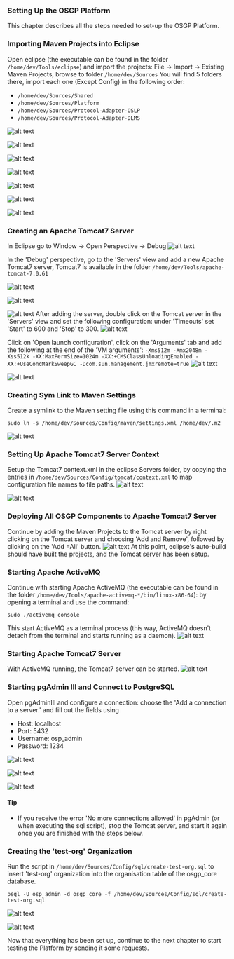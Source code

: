 ### Setting Up the OSGP Platform
This chapter describes all the steps needed to set-up the OSGP Platform.

### Importing Maven Projects into Eclipse
Open eclipse (the executable can be found in the folder `/home/dev/Tools/eclipse`) and import the projects:
File -> Import -> Existing Maven Projects, browse to folder `/home/dev/Sources`
You will find 5 folders there, import each one (Except Config) in the following order:

- `/home/dev/Sources/Shared`
- `/home/dev/Sources/Platform`
- `/home/dev/Sources/Protocol-Adapter-OSLP`
- `/home/dev/Sources/Protocol-Adapter-DLMS`


![alt text](./installation-script-screenshots/54.png)

![alt text](./installation-script-screenshots/55.png)

![alt text](./installation-script-screenshots/56.png)

![alt text](./installation-script-screenshots/57.png)

![alt text](./installation-script-screenshots/58.png)

![alt text](./installation-script-screenshots/59.png)

![alt text](./installation-script-screenshots/60.png)

### Creating an Apache Tomcat7 Server

In Eclipse go to Window -> Open Perspective -> Debug
![alt text](./installation-script-screenshots/61.png)

In the 'Debug' perspective, go to the 'Servers' view and add a new Apache Tomcat7 server, Tomcat7 is available in the folder `/home/dev/Tools/apache-tomcat-7.0.61`

![alt text](./installation-script-screenshots/62.png)

![alt text](./installation-script-screenshots/63.png)

![alt text](./installation-script-screenshots/64.png)
After adding the server, double click on the Tomcat server in the 'Servers' view and set the following configuration: under 'Timeouts' set 'Start' to 600 and 'Stop' to 300.
![alt text](./installation-script-screenshots/65.png)

Click on 'Open launch configuration', click on the 'Arguments' tab and add the following at the end of the 'VM arguments':
`-Xms512m -Xmx2048m -Xss512k -XX:MaxPermSize=1024m -XX:+CMSClassUnloadingEnabled -XX:+UseConcMarkSweepGC -Dcom.sun.management.jmxremote=true`
![alt text](./installation-script-screenshots/66.png)

![alt text](./installation-script-screenshots/67.png)

### Creating Sym Link to Maven Settings
Create a symlink to the Maven setting file using this command in a terminal:
```shell
sudo ln -s /home/dev/Sources/Config/maven/settings.xml /home/dev/.m2
```
![alt text](./installation-script-screenshots/68.png)

### Setting Up Apache Tomcat7 Server Context
Setup the Tomcat7 context.xml in the eclipse Servers folder, by copying the entries in `/home/dev/Sources/Config/tomcat/context.xml` to map configuration file names to file paths.
![alt text](./installation-script-screenshots/69.png)

![alt text](./installation-script-screenshots/70.png)

### Deploying All OSGP Components to Apache Tomcat7 Server
Continue by adding the Maven Projects to the Tomcat server by right clicking on the Tomcat server and choosing 'Add and Remove', followed by clicking on the 'Add =All' button.
![alt text](./installation-script-screenshots/71.png)
At this point, eclipse's auto-build should have built the projects, and the Tomcat server has been setup.

### Starting Apache ActiveMQ
Continue with starting Apache ActiveMQ (the executable can be found in the folder `/home/dev/Tools/apache-activemq-*/bin/linux-x86-64`): by opening a terminal and use the command:
```shell
sudo ./activemq console
```
This start ActiveMQ as a terminal process (this way, ActiveMQ doesn't detach from the terminal and starts running as a daemon).
![alt text](./installation-script-screenshots/72.png)

### Starting Apache Tomcat7 Server
With ActiveMQ running, the Tomcat7 server can be started.
![alt text](./installation-script-screenshots/73.png)

### Starting pgAdmin III and Connect to PostgreSQL
Open pgAdminIII and configure a connection: choose the 'Add a connection to a server.' and fill out the fields using
- Host: localhost
- Port: 5432
- Username: osp_admin
- Password: 1234

![alt text](./installation-script-screenshots/74.png)

![alt text](./installation-script-screenshots/75.png)

![alt text](./installation-script-screenshots/76.png)

#### Tip
- If you receive the error 'No more connections allowed' in pgAdmin (or when executing the sql script), stop the Tomcat server, and start it again once you are finished with the steps below.

### Creating the 'test-org' Organization
Run the script in `/home/dev/Sources/Config/sql/create-test-org.sql` to insert 'test-org' organization into the organisation table of the osgp_core database.

```shell
psql -U osp_admin -d osgp_core -f /home/dev/Sources/Config/sql/create-test-org.sql
```
![alt text](./installation-script-screenshots/77.png)

![alt text](./installation-script-screenshots/78.png)

Now that everything has been set up, continue to the next chapter to start testing the Platform by sending it some requests.
